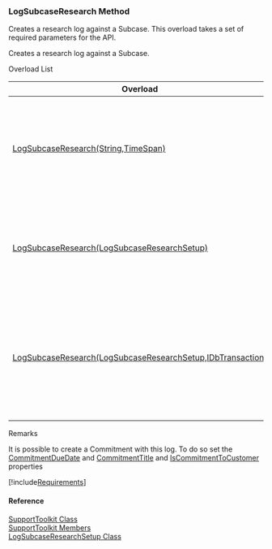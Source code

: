 ﻿### LogSubcaseResearch Method

Creates a research log against a Subcase. This overload takes a set of required parameters for the API.

Creates a research log against a Subcase.

Overload List

| Overload | Description |
| --- | --- |
| [LogSubcaseResearch(String,TimeSpan)](FChoice.Toolkits.Clarify~FChoice.Toolkits.Clarify.Support.SupportToolkit~LogSubcaseResearch(String,TimeSpan).md) | Creates a research log against a Subcase. This overload takes a set of required parameters for the API.   |
| [LogSubcaseResearch(LogSubcaseResearchSetup)](FChoice.Toolkits.Clarify~FChoice.Toolkits.Clarify.Support.SupportToolkit~LogSubcaseResearch(LogSubcaseResearchSetup).md) | Creates a research log against a Subcase. This overload takes a setup object.   |
| [LogSubcaseResearch(LogSubcaseResearchSetup,IDbTransaction)](FChoice.Toolkits.Clarify~FChoice.Toolkits.Clarify.Support.SupportToolkit~LogSubcaseResearch(LogSubcaseResearchSetup,IDbTransaction).md) | Creates a research log against a Subcase. This overload takes a setup object and a database transaction.   |

Remarks

It is possible to create a Commitment with this log. To do so set the [CommitmentDueDate](FChoice.Toolkits.Clarify~FChoice.Toolkits.Clarify.Support.LogSubcaseResearchSetup~CommitmentDueDate.md) and [CommitmentTitle](FChoice.Toolkits.Clarify~FChoice.Toolkits.Clarify.Support.LogSubcaseResearchSetup~CommitmentTitle.md) and [IsCommitmentToCustomer](FChoice.Toolkits.Clarify~FChoice.Toolkits.Clarify.Support.LogSubcaseResearchSetup~IsCommitmentToCustomer.md) properties

[!include[Requirements](../partials/requirements.md)]



#### Reference

[SupportToolkit Class](FChoice.Toolkits.Clarify~FChoice.Toolkits.Clarify.Support.SupportToolkit.md)  
[SupportToolkit Members](FChoice.Toolkits.Clarify~FChoice.Toolkits.Clarify.Support.SupportToolkit_members.md)  
[LogSubcaseResearchSetup Class](FChoice.Toolkits.Clarify~FChoice.Toolkits.Clarify.Support.LogSubcaseResearchSetup.md)